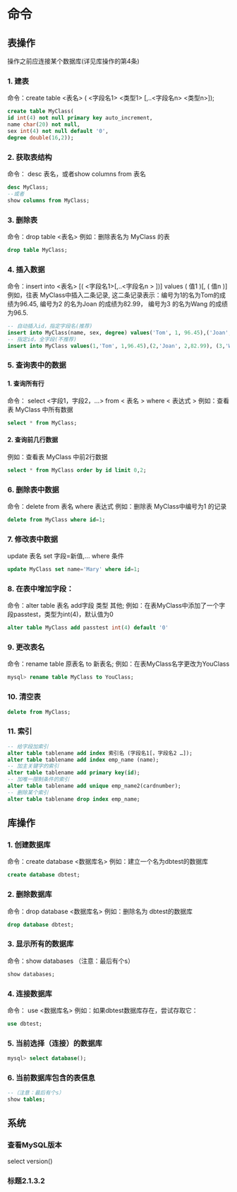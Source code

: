 # 命令
## 表操作
操作之前应连接某个数据库(详见库操作的第4条)

### 1. 建表
命令：create table <表名> ( <字段名1> <类型1> [,..<字段名n> <类型n>]);

```sql
create table MyClass(
id int(4) not null primary key auto_increment,
name char(20) not null,
sex int(4) not null default '0',
degree double(16,2));
```
### 2. 获取表结构
命令： desc 表名，或者show columns from 表名

```sql
desc MyClass;
--或者
show columns from MyClass;
```
### 3. 删除表
命令：drop table <表名>
例如：删除表名为 MyClass 的表

```sql
drop table MyClass;
```
### 4. 插入数据
命令：insert into <表名> [( <字段名1>[,..<字段名n > ])] values ( 值1 )[, ( 值n )]
例如，往表 MyClass中插入二条记录, 这二条记录表示：编号为1的名为Tom的成绩为96.45, 编号为2 的名为Joan 的成绩为82.99， 编号为3 的名为Wang 的成绩为96.5.

```sql
-- 自动插入id，指定字段名(推荐)
insert into MyClass(name, sex, degree) values('Tom', 1, 96.45),('Joan', 2,82.99), ('Wang', 2, 96.59);
-- 指定id，全字段(不推荐)
insert into MyClass values(1,'Tom', 1,96.45),(2,'Joan', 2,82.99), (3,'Wang', 2, 96.59);
```
### 5. 查询表中的数据
#### 1. 查询所有行
命令： select <字段1，字段2，...> from < 表名 > where < 表达式 >
例如：查看表 MyClass 中所有数据

```sql
select * from MyClass;
```
#### 2. 查询前几行数据
例如：查看表 MyClass 中前2行数据

```sql
select * from MyClass order by id limit 0,2;
```
### 6. 删除表中数据
命令：delete from 表名 where 表达式
例如：删除表 MyClass中编号为1 的记录

```sql
delete from MyClass where id=1;
```
### 7. 修改表中数据
update 表名 set 字段=新值,… where 条件

```sql
update MyClass set name='Mary' where id=1;
```
### 8. 在表中增加字段：
命令：alter table 表名 add字段 类型 其他;
例如：在表MyClass中添加了一个字段passtest，类型为int(4)，默认值为0

```sql
alter table MyClass add passtest int(4) default '0'
```
### 9. 更改表名
命令：rename table 原表名 to 新表名;
例如：在表MyClass名字更改为YouClass

```sql
mysql> rename table MyClass to YouClass;
```
### 10. 清空表
```sql
delete from MyClass;
```
### 11. 索引
```sql
-- 给字段加索引
alter table tablename add index 索引名 (字段名1[，字段名2 …]);
alter table tablename add index emp_name (name);
-- 加主关键字的索引
alter table tablename add primary key(id);
-- 加唯一限制条件的索引
alter table tablename add unique emp_name2(cardnumber);
-- 删除某个索引
alter table tablename drop index emp_name;
```

## 库操作
### 1. 创建数据库
命令：create database <数据库名>
例如：建立一个名为dbtest的数据库
```sql
create database dbtest;
```

### 2. 删除数据库
命令：drop database <数据库名>
例如：删除名为 dbtest的数据库
```sql
drop database dbtest;
```

### 3. 显示所有的数据库
命令：show databases （注意：最后有个s）
```sql
show databases;
```

### 4. 连接数据库
命令： use <数据库名>
例如：如果dbtest数据库存在，尝试存取它：
```sql
use dbtest;
```

### 5. 当前选择（连接）的数据库
```sql
mysql> select database();
```

### 6. 当前数据库包含的表信息
```sql
--（注意：最后有个s）
show tables;
```

## 系统
### 查看MySQL版本
select version()
### 标题2.1.3.2